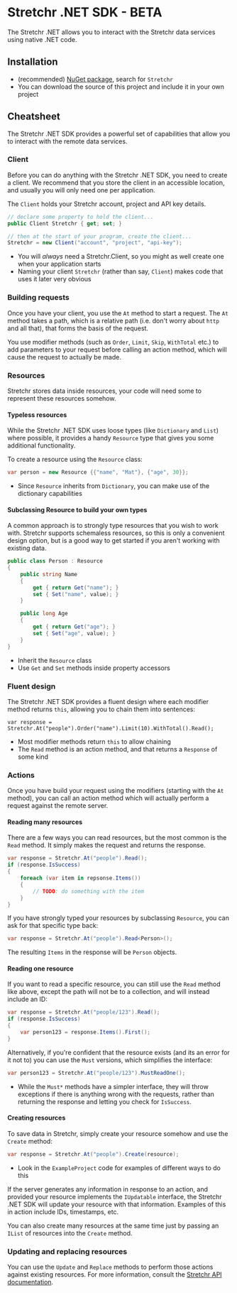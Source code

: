 # Stretchr .NET SDK - BETA

The Stretchr .NET allows you to interact with the Stretchr data services using native .NET code.

## Installation

  * (recommended) [NuGet package](https://www.nuget.org/packages/Stretchr/), search for `Stretchr`
  * You can download the source of this project and include it in your own project

## Cheatsheet

The Stretchr .NET SDK provides a powerful set of capabilities that allow you to interact with the remote data services.

### Client

Before you can do anything with the Stretchr .NET SDK, you need to create a client.  We recommend that you store the client in an accessible location, and usually you will only need one per application.

The `Client` holds your Stretchr account, project and API key details.

```cs
// declare some property to hold the client...
public Client Stretchr { get; set; }

// then at the start of your program, create the client...
Stretchr = new Client("account", "project", "api-key");
```

  * You will *always* need a Stretchr.Client, so you might as well create one when your application starts
  * Naming your client `Stretchr` (rather than say, `Client`) makes code that uses it later very obvious

### Building requests

Once you have your client, you use the `At` method to start a request.  The `At` method takes a path, which is a relative path (i.e. don't worry about `http` and all that), that forms the basis of the request.

You use modifier methods (such as `Order`, `Limit`, `Skip`, `WithTotal` etc.) to add parameters to your request before calling an action method, which will cause the request to actually be made.

### Resources

Stretchr stores data inside resources, your code will need some to represent these resources somehow.

#### Typeless resources

While the Stretchr .NET SDK uses loose types (like `Dictionary` and `List`) where possible, it provides a handy `Resource` type that gives you some additional functionality.

To create a resource using the `Resource` class:

```cs
var person = new Resource {{"name", "Mat"}, {"age", 30}};
```

  * Since `Resource` inherits from `Dictionary`, you can make use of the dictionary capabilities

#### Subclassing Resource to build your own types

A common approach is to strongly type resources that you wish to work with.  Stretchr supports schemaless resources, so this is only a convenient design option, but is a good way to get started if you aren't working with existing data.

```cs
public class Person : Resource
{
    public string Name
    {
        get { return Get("name"); }
        set { Set("name", value); }
    }

    public long Age
    {
        get { return Get("age"); }
        set { Set("age", value); }
    }
}
```

  * Inherit the `Resource` class
  * Use `Get` and `Set` methods inside property accessors

### Fluent design

The Stretchr .NET SDK provides a fluent design where each modifier method returns `this`, allowing you to chain them into sentences:

```
var response = Stretchr.At("people").Order("name").Limit(10).WithTotal().Read();
```

  * Most modifier methods return `this` to allow chaining
  * The `Read` method is an action method, and that returns a `Response` of some kind

### Actions

Once you have build your request using the modifiers (starting with the `At` method), you can call an action method which will actually perform a request against the remote server.

#### Reading many resources

There are a few ways you can read resources, but the most common is the `Read` method.  It simply makes the request and returns the response.

```cs
var response = Stretchr.At("people").Read();
if (response.IsSuccess)
{
	foreach (var item in repsonse.Items()) 
	{
		// TODO: do something with the item
	}
}
```

If you have strongly typed your resources by subclassing `Resource`, you can ask for that specific type back:

```cs
var response = Stretchr.At("people").Read<Person>();
```

The resulting `Items` in the response will be `Person` objects.

#### Reading one resource

If you want to read a specific resource, you can still use the `Read` method like above, except the path will not be to a collection, and will instead include an ID:

```cs
var response = Stretchr.At("people/123").Read();
if (response.IsSuccess)
{
	var person123 = response.Items().First();
}
```

Alternatively, if you're confident that the resource exists (and its an error for it not to) you can use the `Must` versions, which simplifies the interface:

```cs
var person123 = Stretchr.At("people/123").MustReadOne();
```

  * While the `Must*` methods have a simpler interface, they will throw exceptions if there is anything wrong with the requests, rather than returning the response and letting you check for `IsSuccess`.

#### Creating resources

To save data in Stretchr, simply create your resource somehow and use the `Create` method:

```cs
var response = Stretchr.At("people").Create(resource);
```

  * Look in the `ExampleProject` code for examples of different ways to do this

If the server generates any information in response to an action, and provided your resource implements the `IUpdatable` interface, the Stretchr .NET SDK will update your resource with that information.  Examples of this in action include IDs, timestamps, etc.

You can also create many resources at the same time just by passing an `IList` of resources into the `Create` method.

### Updating and replacing resources

You can use the `Update` and `Replace` methods to perform those actions against existing resources.  For more information, consult the [Stretchr API documentation](http://docs.stretchr.com/).
